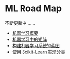 # ML Road Map

不断更新中 ......

- [机器学习概要](https://www.cnblogs.com/q735613050/p/9463438.html)
- [机器学习中的矩阵](https://www.jianshu.com/p/9ee13a7816cb)
- [构建机器学习系统的蓝图](https://nbviewer.jupyter.org/github/q735613050/AI/blob/master/ML/概要.ipynb)
- [使用 Scikit-Learn 实现分类](https://nbviewer.jupyter.org/github/q735613050/AI/blob/master/ML/使用%20Scikit-Learn%20实现分类.ipynb)